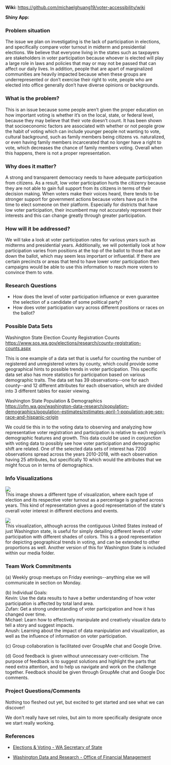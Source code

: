
<b>Wiki:</b> https://github.com/michaelghuang19/voter-accessibility/wiki

<b>Shiny App:</b>

<h3>Problem situation</h3>

The issue we plan on investigating is the lack of participation in elections, and specifically compare voter turnout in midterm and presidential elections. We believe that everyone living in the states such as taxpayers are stakeholders in voter participation because whoever is elected will play a large role in laws and policies that may or may not be passed that can affect our daily lives. In addition, people that are apart of marginalized communities are heavily impacted because when these groups are underrepresented or don’t exercise their right to vote, people who are elected into office generally don’t have diverse opinions or backgrounds.

<h3>What is the problem?</h3>

This is an issue because some people aren’t given the proper education on how important voting is whether it’s on the local, state, or federal level, because they may believe that their vote doesn’t count.  It has been shown that socioeconomic factors are associated with whether or not people grow the habit of voting which can include younger people not wanting to vote, cultural background, such as family members being citizens vs. naturalized, or even having family members incarcerated that no longer have a right to vote, which decreases the chance of family members voting. Overall when this happens, there is not a proper representation.

<h3>Why does it matter?</h3>

A strong and transparent democracy needs to have adequate participation from citizens. As a result, low voter participation hurts the citizenry because they are not able to gain full support from its citizens in terms of their decision making. When voters make their voices heard, there tends to be stronger support for government actions because voters have put in the time to elect someone on their platform. Especially for districts that have low voter participation, their incumbent may not accurately represent their interests and this can change greatly through greater participation.

<h3>How will it be addressed?</h3>

We will take a look at voter participation rates for various years such as midterms and presidential years. Additionally, we will potentially look at how participation varies from positions at the top of the ballot to those that are down the ballot, which may seem less important or influential. If there are certain precincts or areas that tend to have lower voter participation then campaigns would be able to use this information to reach more voters to convince them to vote.

<h3>Research Questions</h3>

- How does the level of voter participation influence or even guarantee the selection of a candidate of some political party?
- How does voter participation vary across different positions or races on the ballot?

<h3>Possible Data Sets</h3>

Washington State Election County Registration Counts  
https://www.sos.wa.gov/elections/research/county-registration-counts.aspx  

This is one example of a data set that is useful for counting the number of registered and unregistered voters by county, which could provide some geographical hints to possible trends in voter participation. This specific data set also has more statistics for participation based on various demographic traits.
The data set has 39 observations--one for each county--and 12 different attributes for each observation, which are divided into 3 different tables for easier viewing.


Washington State Population & Demographics  
https://ofm.wa.gov/washington-data-research/population-demographics/population-estimates/estimates-april-1-population-age-sex-race-and-hispanic-origin

We could tie this in to the voting data to observing and analyzing how representative voter registration and participation is relative to each region’s demographic features and growth. This data could be used in conjunction with voting data to possibly see how voter participation and demographic shift are related.
One of the selected data sets of interest has 7200 observations spread across the years 2010-2018, with each observation having 25 attributes, but specifically 10 which would the attributes that we might focus on in terms of demographics.


<h3>Info Visualizations</h3>

![](/media/voterturnoutgraph.png)  
This image shows a different type of visualization, where each type of election and its respective voter turnout as a percentage is graphed across years. This kind of representation gives a good representation of the state's overall voter interest in different elections and events.

![](/media/voterturnout.png)  
This visualization, although across the contiguous United States instead of just Washington state, is useful for simply detailing different levels of voter participation with different shades of colors. This is a good representation for depicting geographical trends in voting, and can be extended to other proportions as well. Another version of this for Washington State is included within our media folder.

<h3>Team Work Commitments</h3>

(a) Weekly group meetups on Friday evenings--anything else we will communicate in section on Monday.  

(b) Individual Goals:  
Kevin: Use the data results to have a better understanding of how voter participation is affected by total land area.  
Zufan: Get a strong understanding of voter participation and how it has changed over time.  
Michael: Learn how to effectively manipulate and creatively visualize data to tell a story and suggest impacts.  
Anush: Learning about the impact of data manipulation and visualization, as well as the influence of information on voter participation.

(c) Group collaboration is facilitated over GroupMe chat and Google Drive.

(d) Good feedback is given without unnecessary over-criticism. The purpose of feedback is to suggest solutions and highlight the parts that need extra attention, and to help us navigate and work on the challenge together. Feedback should be given through GroupMe chat and Google Doc comments.


<h3>Project Questions/Comments</h3>

Nothing too fleshed out yet, but excited to get started and see what we can discover!

We don't really have set roles, but aim to more specifically designate once we start really working.


<h3>References</h3>

* [Elections & Voting - WA Secretary of State](https://www.sos.wa.gov/elections/)

* [Washington Data and Research - Office of Financial Management](https://ofm.wa.gov/washington-data-research)  
